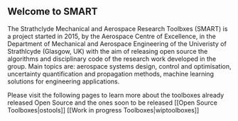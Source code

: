 ## Welcome to SMART

The Strathclyde Mechanical and Aerospace Research Toolbxes (SMART) is a project started in 2015, by the Aerospace Centre of Excellence, in the Department of Mechanical and Aerospace Engineering of the Univeristy of Strathlcyde (Glasgow, UK) with the aim of releasing open source the algorithms and disciplinary code of the research work developed in the group. Main topics are: aerospace systems design, control and optimisation, uncertainty quantification and propagation methods, machine learning solutions for engineering applications.

Please visit the following pages to learn more about the toolboxes already released Open Source and the ones soon to be released
[[Open Source Toolboxes|ostools]]
[[Work in progress Toolboxes|wiptoolboxes]]

